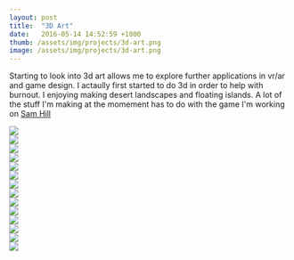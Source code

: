 ```yaml
---
layout: post
title:  "3D Art"
date:   2016-05-14 14:52:59 +1000
thumb: /assets/img/projects/3d-art.png
image: /assets/img/projects/3d-art.png
---
```


Starting to look into 3d art allows me to explore further applications in vr/ar and game design. I actaully first started to do 3d in order to help with burnout. I enjoying making desert landscapes and floating islands. A lot of the stuff I'm making at the momement has to do with the game I'm working on [Sam Hill](/projects/sam-hill)


<div class="grid js-masonry grid-3d">
  <div class="grid-item"><img src="/assets/img/projects/3d-art/calling-comas-redux.png"/></div>
  <div class="grid-item grid-item"><img src="/assets/img/projects/3d-art/desk-wip4.png"/> </div>
  <div class="grid-item"><img src="/assets/img/projects/3d-art/desert-wip-2.png"/></div>
  <div class="grid-item"><img src="/assets/img/projects/3d-art/streets-of-oblivion.png"/></div>
  <div class="grid-item"><img src="/assets/img/projects/3d-art/calling-all-comas.png"/></div>
  <div class="grid-item"><img src="/assets/img/projects/3d-art/floating-island-dummy-transparent.png"/></div>
  <div class="grid-item"><img src="/assets/img/projects/3d-art/mountain-background33.png"/></div>
  <div class="grid-item"><img src="/assets/img/projects/3d-art/mountain-nights.png"/></div>
  <div class="grid-item"><img src="/assets/img/projects/3d-art/floating-island-color.png"/> </div>
  <div class="grid-item"><img src="/assets/img/projects/3d-art/site-island1.png"/></div>
  <div class="grid-item"><img src="/assets/img/projects/3d-art/stacks.png"/></div>
   <div class="grid-item"><img src="/assets/img/projects/3d-art/joker-gogurt.png"/></div>
  <div class="grid-item"><img src="/assets/img/projects/3d-art/test-tube-solo.png"/></div>
  <div class="grid-item"><img src="/assets/img/projects/3d-art/tree-wip.png"/></div>
</div>